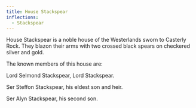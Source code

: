 ```yaml
---
title: House Stackspear
inflections:
  - Stackspear
---
```


House Stackspear is a noble house of the Westerlands sworn to Casterly Rock. They blazon their arms with two crossed black spears on checkered silver and gold.

The known members of this house are:

Lord Selmond Stackspear, Lord Stackspear.

Ser Steffon Stackspear, his eldest son and heir.

Ser Alyn Stackspear, his second son.


